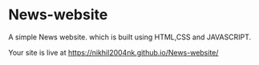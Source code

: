 # News-website
A simple News website. 
which is built using HTML,CSS and JAVASCRIPT.
 
Your site is live at https://nikhil2004nk.github.io/News-website/
